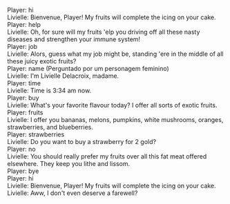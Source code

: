 Player: hi  
Livielle: Bienvenue, Player! My fruits will complete the icing on your cake.  
Player: help  
Livielle: Oh, for sure will my fruits 'elp you driving off all these nasty diseases and strengthen your immune system!  
Player: job  
Livielle: Alors, guess what my job might be, standing 'ere in the middle of all these juicy exotic fruits?  
Player: name (Perguntado por um personagem feminino)  
Livielle: I'm Livielle Delacroix, madame.  
Player: time  
Livielle: Time is 3:34 am now.  
Player: buy  
Livielle: What's your favorite flavour today? I offer all sorts of exotic fruits.  
Player: fruits  
Livielle: I offer you bananas, melons, pumpkins, white mushrooms, oranges, strawberries, and blueberries.  
Player: strawberries  
Livielle: Do you want to buy a strawberry for 2 gold?  
Player: no  
Livielle: You should really prefer my fruits over all this fat meat offered elsewhere. They keep you lithe and lissom.  
Player: bye  
Player: hi  
Livielle: Bienvenue, Player! My fruits will complete the icing on your cake.  
Livielle: Aww, I don't even deserve a farewell?  
